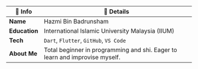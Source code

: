 | 🧾 Info        | 💬 Details                                                                 |
|---------------|----------------------------------------------------------------------------|
| **Name**      | Hazmi Bin Badrunsham                                                       |
| **Education** | International Islamic University Malaysia (IIUM)                           |
| **Tech**      | `Dart`, `Flutter`, `GitHub`, `VS Code`                                     |
| **About Me**  | Total beginner in programming and shi. Eager to learn and improvise myself. |
